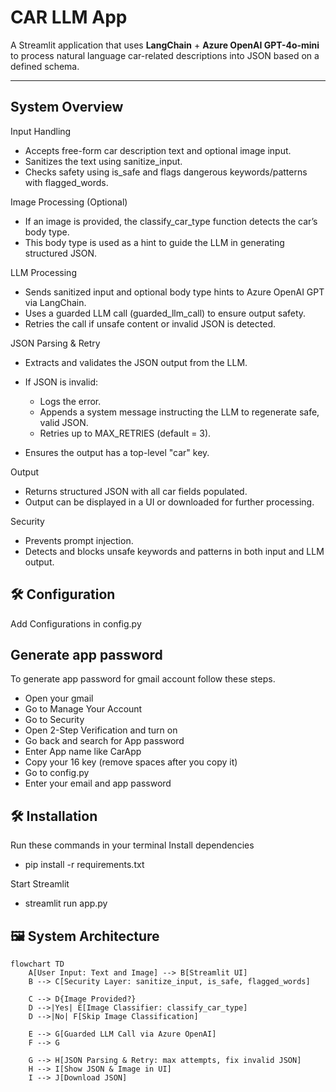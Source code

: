 # CAR LLM App

A Streamlit application that uses **LangChain** + **Azure OpenAI GPT-4o-mini** to process natural language car-related descriptions into JSON based on a defined schema.

---

## System Overview
Input Handling
- Accepts free-form car description text and optional image input.
- Sanitizes the text using sanitize_input.
- Checks safety using is_safe and flags dangerous keywords/patterns with flagged_words.
  
Image Processing (Optional)
- If an image is provided, the classify_car_type function detects the car’s body type.
- This body type is used as a hint to guide the LLM in generating structured JSON.
  
LLM Processing
- Sends sanitized input and optional body type hints to Azure OpenAI GPT via LangChain.
- Uses a guarded LLM call (guarded_llm_call) to ensure output safety.
- Retries the call if unsafe content or invalid JSON is detected.
  
JSON Parsing & Retry
- Extracts and validates the JSON output from the LLM.
- If JSON is invalid:
  
   - Logs the error.
   - Appends a system message instructing the LLM to regenerate safe, valid JSON.
   - Retries up to MAX_RETRIES (default = 3).
     
- Ensures the output has a top-level "car" key.
  
Output
- Returns structured JSON with all car fields populated.
- Output can be displayed in a UI or downloaded for further processing.
  
Security
- Prevents prompt injection.
- Detects and blocks unsafe keywords and patterns in both input and LLM output.

## 🛠 Configuration

Add Configurations in config.py
## Generate app password
To generate app password for gmail account follow these steps.
- Open your gmail 
- Go to Manage Your Account
- Go to Security
- Open 2-Step Verification and turn on
- Go back and search for App password
- Enter App name like CarApp
- Copy your 16 key (remove spaces after you copy it)
- Go to config.py
- Enter your email and app password
  
## 🛠 Installation
Run these commands in your terminal
Install dependencies
   
- pip install -r requirements.txt

Start Streamlit

- streamlit run app.py

## 🖼 System Architecture
```mermaid
flowchart TD
    A[User Input: Text and Image] --> B[Streamlit UI]
    B --> C[Security Layer: sanitize_input, is_safe, flagged_words]

    C --> D{Image Provided?}
    D -->|Yes| E[Image Classifier: classify_car_type]
    D -->|No| F[Skip Image Classification]

    E --> G[Guarded LLM Call via Azure OpenAI]
    F --> G

    G --> H[JSON Parsing & Retry: max attempts, fix invalid JSON]
    H --> I[Show JSON & Image in UI]
    I --> J[Download JSON]
